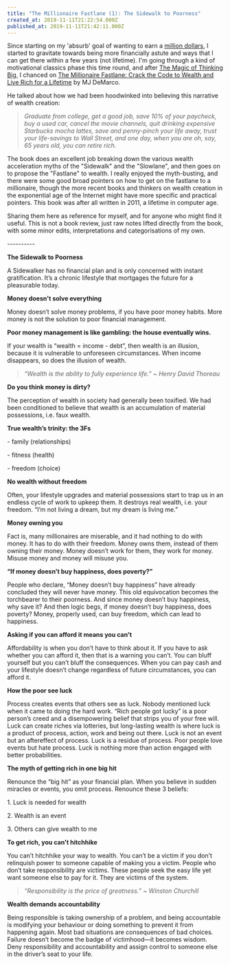 ```yaml
---
title: "The Millionaire Fastlane (1): The Sidewalk to Poorness"
created_at: 2019-11-11T21:22:54.000Z
published_at: 2019-11-11T21:42:11.000Z
---
```

Since starting on my 'absurb' goal of wanting to earn a [million dollars](https://200wordsaday.com/categories/milliondollarquestion), I started to gravitate towards being more financially astute and ways that I can get there within a few years (not lifetime). I'm going through a kind of motivational classics phase this time round, and after [The Magic of Thinking Big](https://200wordsaday.com/words/the-magic-of-thinking-big-307275dc6d34c984f9), I chanced on [The Millionaire Fastlane: Crack the Code to Wealth and Live Rich for a Lifetime](https://www.amazon.com/Millionaire-Fastlane-Crack-Wealth-Lifetime/dp/0984358102) by MJ DeMarco. 

  

He talked about how we had been hoodwinked into believing this narrative of wealth creation:

  

> _Graduate from college, get a good job, save 10% of your paycheck, buy a used car, cancel the movie channels, quit drinking expensive Starbucks mocha lattes, save and penny-pinch your life away, trust your life-savings to Wall Street, and one day, when you are oh, say, 65 years old, you can retire rich._

  

The book does an excellent job breaking down the various wealth acceleration myths of the "Sidewalk" and the "Slowlane", and then goes on to propose the "Fastlane" to wealth. I really enjoyed the myth-busting, and there were some good broad pointers on how to get on the fastlane to a millionaire, though the more recent books and thinkers on wealth creation in the exponential age of the Internet might have more specific and practical pointers. This book was after all written in 2011, a lifetime in computer age.

  

Sharing them here as reference for myself, and for anyone who might find it useful. This is not a book review, just raw notes lifted directly from the book, with some minor edits, interpretations and categorisations of my own.

  

\----------

  

**The Sidewalk to Poorness**

A Sidewalker has no financial plan and is only concerned with instant gratification. It’s a chronic lifestyle that mortgages the future for a pleasurable today.

  

**Money doesn't solve everything**

Money doesn’t solve money problems, if you have poor money habits. More money is not the solution to poor financial management.

  

**Poor money management is like gambling: the house eventually wins.**

If your wealth is “wealth = income - debt”, then wealth is an illusion, because it is vulnerable to unforeseen circumstances. When income disappears, so does the illusion of wealth. 

  

> _“Wealth is the ability to fully experience life.” ~ Henry David Thoreau_

  

**Do you think money is dirty?**

The perception of wealth in society had generally been toxified. We had been conditioned to believe that wealth is an accumulation of material possessions, i.e. faux wealth.

  

**True wealth’s trinity: the 3Fs**

\- family (relationships)

\- fitness (health)

\- freedom (choice)

  

**No wealth without freedom**

Often, your lifestyle upgrades and material possessions start to trap us in an endless cycle of work to upkeep them. It destroys real wealth, i.e. your freedom. “I’m not living a dream, but my dream is living me.”

  

**Money owning you**

Fact is, many millionaires are miserable, and it had nothing to do with money. It has to do with their freedom. Money owns them, instead of them owning their money. Money doesn’t work for them, they work for money. Misuse money and money will misuse you.

  

**“If money doesn’t buy happiness, does poverty?”**

People who declare, “Money doesn’t buy happiness” have already concluded they will never have money. This old equivocation becomes the torchbearer to their poorness. And since money doesn’t buy happiness, why save it? And then logic begs, if money doesn’t buy happiness, does poverty? Money, properly used, can buy freedom, which can lead to happiness. 

  

**Asking if you can afford it means you can't**

Affordability is when you don’t have to think about it. If you have to ask whether you can afford it, then that is a warning you can’t. You can bluff yourself but you can’t bluff the consequences. When you can pay cash and your lifestyle doesn’t change regardless of future circumstances, you can afford it.

  

**How the poor see luck**

Process creates events that others see as luck. Nobody mentioned luck when it came to doing the hard work. “Rich people got lucky” is a poor person’s creed and a disempowering belief that strips you of your free will. Luck can create riches via lotteries, but long-lasting wealth is where luck is a product of process, action, work and being out there. Luck is not an event but an aftereffect of process. Luck is a residue of process. Poor people love events but hate process. Luck is nothing more than action engaged with better probabilities.

  

**The myth of getting rich in one big hit**

Renounce the “big hit” as your financial plan. When you believe in sudden miracles or events, you omit process. Renounce these 3 beliefs:

1\. Luck is needed for wealth

2\. Wealth is an event

3\. Others can give wealth to me

  

**To get rich, you can't hitchhike**

You can’t hitchhike your way to wealth. You can’t be a victim if you don’t relinquish power to someone capable of making you a victim. People who don’t take responsibility are victims. These people seek the easy life yet want someone else to pay for it. They are victims of the system. 

  

> _“Responsibility is the price of greatness.” ~ Winston Churchill_

  

**Wealth demands accountability**

Being responsible is taking ownership of a problem, and being accountable is modifying your behaviour or doing something to prevent it from happening again. Most bad situations are consequences of bad choices. Failure doesn’t become the badge of victimhood—it becomes wisdom. Deny responsibility and accountability and assign control to someone else in the driver’s seat to your life.
